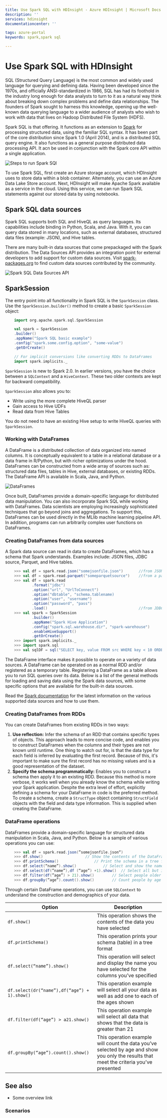 ```yaml
---
title: Use Spark SQL with HDInsight - Azure HDInsight | Microsoft Docs
description: ''
services: hdinsight
documentationcenter: ''

tags: azure-portal
keywords: spark,spark sql

---
```

# Use Spark SQL with HDInsight

SQL (Structured Query Language) is the most common and widely used language for querying and defining data. Having been developed since the 1970s, and officially ANSI-standardized in 1986, SQL has had its foothold in the industry long enough for data analysts to turn to it as a natural way think about breaking down complex problems and define data relationships. The founders of Spark sought to harness this knowledge, opening up the well-known data querying language to a wider audience of analysts who wish to work with data that lives on Hadoop Distributed File System (HDFS).

Spark SQL is that offering. It functions as an extension to [Spark](https://docs.microsoft.com/azure/hdinsight/hdinsight-apache-spark-overview) for processing structured data, using the familiar SQL syntax. It has been part of the core distribution since Spark 1.0 (April 2014), and is a distributed SQL query engine. It also functions as a general purpose distributed data processing API. It acn be used in conjunction with the Spark core API within a single application.

![Steps to run Spark SQl](./media/hdinsight-spark-sql-with-hdinsight/spark-sql-overview.png)

To use Spark SQL, first create an Azure storage account, which HDInsight uses to store data within a blob container. Alternately, you can use an Azure Data Lake Store account. Next, HDInsight will make Apache Spark available as a service in the cloud. Using this service, we can run Spark SQL statements against our stored data by using notebooks.

## Spark SQL data sources

Spark SQL supports both SQL and HiveQL as query languages. Its capabilities include binding in Python, Scala, and Java. With it, you can query data stored in many locations, such as external databases, structured data files (example: JSON), and Hive tables.

There are many built-in data sources that come prepackaged with the Spark distribution. The Data Sources API provides an integration point for external developers to add support for custom data sources. Visit [spark-packages.org](https://spark-packages.org/) to find custom data sources contributed by the community.

![Spark SQL Data Sources API](./media/hdinsight-spark-sql-with-hdinsight/data-sources.png)

## SparkSession

The entry point into all functionality in Spark SQL is the `SparkSession` class. Use the `SparkSession.builder()` method to create a basic `SparkSession` object:
```Scala
    import org.apache.spark.sql.SparkSession

    val spark = SparkSession
    .builder()
    .appName("Spark SQL basic example")
    .config("spark.some.config.option", "some-value")
    .getOrCreate()

    // For implicit conversions like converting RDDs to DataFrames
    import spark.implicits._
```
`SparkSession` is new to Spark 2.0. In earlier versions, you have the choice between a `SQLContext` and a `HiveContext`. These two older contexts are kept for backward compatibility.

`SparkSession` also allows you to:
* Write using the more complete HiveQL parser
* Gain access to Hive UDFs
* Read data from Hive Tables

You do not need to have an existing Hive setup to write HiveQL queries with `SparkSession`.

### Working with DataFrames

A DataFrame is a distributed collection of data organized into named columns. It is conceptually equivalent to a table in a relational database or a data frame in R/Python, but with richer optimizations under the hood. DataFrames can be constructed from a wide array of sources such as: structured data files, tables in Hive, external databases, or existing RDDs. The DataFrame API is available in Scala, Java, and Python.

![DataFrames](./media/hdinsight-spark-with-hdinsight/dataframes.png)

Once built, DataFrames provide a domain-specific language for distributed data manipulation. You can also incorporate Spark SQL while working with DataFrames. Data scientists are employing increasingly sophisticated techniques that go beyond joins and aggregations. To support this, DataFrames can be used directly in the MLlib machine learning pipeline API. In addition, programs can run arbitrarily complex user functions on DataFrames.

### Creating DataFrames from data sources

A Spark data source can read in data to create DataFrames, which has a schema that Spark understands. Examples include: JSON files, JDBC source, Parquet, and Hive tables. 
```Scala
    >>> val df = spark.read.json("somejsonfile.json")       //from JSON file
    >>> val df = spark.read.parquet("someparquetsource")    //from a parquet file
    >>> val df = spark.read
            .format("jdbc")
            .option("url", "UrlToConnect")
            .option("dbtable", "schema.tablename)
            .option("user", "username")
            .option("password", "pass")
            .load()                                         //from JDBC source
    >>> val spark = SparkSession
            .builder()
            .appName("Spark Hive Application")
            .config("spark.sql.warehouse.dir", "spark-warehouse")
            .enableHiveSupport()
            .getOrCreate()
    >>> import spark.implicits._
    >>> import spark.sql
    >>> val sqlDF = sql("SELECT key, value FROM src WHERE key < 10 ORDER BY key") //from a Hive Table
```
The DataFrame interface makes it possible to operate on a variety of data sources. A DataFrame can be operated on as a normal RDD and/or registered as a temporary table. Registering a DataFrame as a table allows you to run SQL queries over its data. Below is a list of the general methods for loading and saving data using the Spark data sources, with some specific options that are available for the built-in data sources.

Read the [Spark documentation](https://spark.apache.org/docs/latest/sql-programming-guide.html#data-sources) for the latest information on the various supported data sources and how to use them.

### Creating DataFrames from RDDs

You can create DataFrames from existing RDDs in two ways:

1. **Use reflection:** Infer the schema of an RDD that contains specific types of objects. This approach leads to more concise code, and enables you to construct DataFrames when the columns and their types are not known until runtime. One thing to watch out for, is that the data type for each field is inferred by evaluating the first record. Because of this, it's important to make sure the first record has no missing values and is a good representation of the dataset.
2. **Specify the schema programmatically:** Enables you to construct a schema then apply it to an existing RDD. Because this method is more verbose, it works well when you already know the schema while writing your Spark application. Despite the extra level of effort, explicitly defining a schema for your DataFrame in code is the preferred method. To create a schema, create a `StructType` object containing `StructField` objects with the field and data type information. This is supplied when creating the DataFrame.

### DataFrame operations

DataFrames provide a domain-specific language for structured data manipulation in Scala, Java, and Python. Below is a sample of various operations you can use:
```Scala
    >>> val df = spark.read.json(”somejsonfile.json“)
    >>> df.show()				 	// Show the contents of the DataFrame
    >>> df.printSchema()				// Print the schema in a tree format
    >>> df.select(“name”).show()			// Select and show the name columns
    >>> df.select(df(”name”),df (“age”) +1).show() 	// Select all but increment the age by 1
    >>> df.filter(df(”age”) > 21).show()		// Select people older than 21
    >>> df.groupBy(“age”).count().show()		// Count people by age
```
Through certain DataFrame operations, you can use `SQLContext` to understand the construction and demographics of your data.

| Option | Description |
| -- | -- |
| `df.show()` | This operation shows the contents of the data you have selected |
| `df.printSchema()` | This operation prints your schema (table) in a tree format |
| `df.select(“name”).show()` | This operation will select and display the name you have selected for the columns you’ve specified |
| `df.select(dr(“name”),df(“age”) + 1).show()` | This operation example will select all your data as well as add one to each of the ages shown |
| `df.filter(df(“age”) > a21.show()` | This operation example will select all data that shows that the data is greater than 21 |
| `df.groupBy(“age”).count().show()` | This operation example will count the data you’ve selected by age and show you only the results that meet the criteria you’ve presented |


## See also

* Some overview link

### Scenarios



